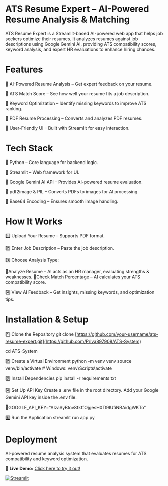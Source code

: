 # ATS Resume Expert – AI-Powered Resume Analysis & Matching 
ATS Resume Expert is a Streamlit-based AI-powered web app that helps job seekers optimize their resumes. It analyzes resumes against job descriptions using Google Gemini AI, providing ATS compatibility scores, keyword analysis, and expert HR evaluations to enhance hiring chances.

 # Features
🔹 AI-Powered Resume Analysis – Get expert feedback on your resume.

🔹 ATS Match Score – See how well your resume fits a job description.

🔹 Keyword Optimization – Identify missing keywords to improve ATS ranking.

🔹 PDF Resume Processing – Converts and analyzes PDF resumes.

🔹 User-Friendly UI – Built with Streamlit for easy interaction.

# Tech Stack

🔹 Python – Core language for backend logic.

🔹 Streamlit – Web framework for UI.

🔹 Google Gemini AI API – Provides AI-powered resume evaluation.

🔹 pdf2image & PIL – Converts PDFs to images for AI processing.

🔹 Base64 Encoding – Ensures smooth image handling.

 # How It Works
 
1️⃣ Upload Your Resume – Supports PDF format.

2️⃣ Enter Job Description – Paste the job description.

3️⃣ Choose Analysis Type:

🔹Analyze Resume – AI acts as an HR manager, evaluating strengths & weaknesses.
🔹Check Match Percentage – AI calculates your ATS compatibility score.

4️⃣ View AI Feedback – Get insights, missing keywords, and optimization tips.

# Installation & Setup

1️⃣ Clone the Repository
git clone [https://github.com/your-username/ats-resume-expert.git](https://github.com/Priya897908/ATS-System)

cd ATS-System

2️⃣ Create a Virtual Environment
python -m venv venv
source venv/bin/activate  # Windows: venv\Scripts\activate

3️⃣ Install Dependencies
pip install -r requirements.txt

4️⃣ Set Up API Key
Create a .env file in the root directory.
Add your Google Gemini API key inside the .env file:

🔹GOOGLE_API_KEY="AIzaSyBtov8fkffOjgesH0Tt9IUfiNBAidgWKTo"

5️⃣ Run the Application
streamlit run app.py

# Deployment
AI-powered resume analysis system that evaluates resumes for ATS compatibility and keyword optimization.

🔗 **Live Demo:** [Click here to try it out!](https://ats-system-mehfjurmeckkystbvsjdem.streamlit.app/)

[![Streamlit](https://img.shields.io/badge/Live%20Demo-Streamlit-red)](https://ats-system-mehfjurmeckkystbvsjdem.streamlit.app/)










